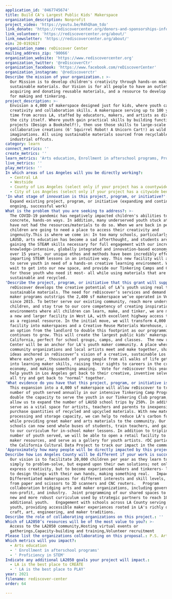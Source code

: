```yaml
---
application_id: '0467745674'
title: Build CA's Largest Public Kids' Makerspace
organization_description: Nonprofit
project_video: 'https://youtu.be/R4hQham_tdo'
link_donate: 'https://rediscovercenter.org/donors-and-sponsorships-information/'
link_volunteer: 'https://rediscovercenter.org/about/'
link_newsletter: 'https://rediscovercenter.org/about/'
ein: 20-0192617
organization_name: reDiscover Center
mailing_address_zip: '90066'
organization_website: 'https://www.rediscovercenter.org'
organization_twitter: '@reDiscoverCtr'
organization_facebook: 'https://www.facebook.com/reDiscoverCenter'
organization_instagram: '@rediscoverctr'
Describe the mission of your organization.: >-
  Our Mission is to develop children's creativity through hands-on making with
  sustainable materials. Our Vision is for all people to have an outlet for
  acquiring and donating reusable materials, and a resource to develop skills
  for making and tinkering. 
project_description: >-
  Envision a 4,000 sf makerspace designed just for kids, where youth can develop
  creativity and collaboration skills. A makerspace serving up to 100 youth at a
  time from across LA, staffed by educators, makers, and artists as diverse as
  the city itself. Where youth gain practical skills by building functional
  projects (Design a Bookshelf!), then use those skills to large-scale
  collaborative creations (6' Squirrel Robot! A Unicorn Cart!) as wild as their
  imaginations. All using sustainable materials sourced from recyclables and
  industrial offcuts.
category: learn
connect_metrics: ''
create_metrics: ''
learn_metrics: 'Arts education, Enrollment in afterschool programs, Proficiency in STEM'
live_metrics: ''
play_metrics: ''
In which areas of Los Angeles will you be directly working?:
  - Central LA
  - Westside
  - County of Los Angeles (select only if your project has a countywide benefit)
  - City of Los Angeles (select only if your project has a citywide benefit)
'In what stage of innovation is this project, program, or initiative?': >-
  Expand existing project, program, or initiative (expanding and continuing
  ongoing, successful work)
What is the problem that you are seeking to address?: >-
  The COVID-19 pandemic has negatively impacted children's abilities to learn in
  concrete, hands-on ways. In addition, many underserved youth stuck at home
  have not had the resources/materials to do so. When we are back in person, our
  children are going to need a place to access their creativity and
  ingenuity.This is where we come in: In too many schools, particularly in
  LAUSD, arts education has become a sad afterthought, and students aren't
  gaining the STEAM skills necessary for full engagement with our increasingly
  knowledge-intensive, globally integrated and innovation-based economy.  For
  over 15 years, our unique ethos and methods have been incredibly effective at
  imparting STEAM lessons in an intuitive way. This new facility will allow us
  to serve youth in need of a hands-on creative learning environment. We can't
  wait to get into our new space, and provide our Tinkering Camps and Classes
  for those youth who need it most- all while using materials that are
  sustainable and recycled.
'Describe the project, program, or initiative that this grant will support to address the problem identified.': >-
  reDiscover develops the creative potential of LA’s youth using real tools and
  sustainable materials. The need for reDiscover’s services and demand for our
  maker programs outstrips the 2,400 sf makerspace we’ve operated in Venice
  since 2015. To better serve our existing community, reach more underserved
  children, and stay true to our core competency of creating inspirational
  environments where all children can learn, make, and tinker, we are moving to
  a new and larger facility in West LA, with excellent highway access to serve
  as a regional resource. In the initial move, we will transform 4,000 sf of the
  facility into makerspaces and a Creative Reuse Materials Warehouse, and have
  an option from the landlord to double this footprint as our programming
  continues to grow. This will create the largest public kids' makerspace in
  California, perfect for school groups, camps, and classes.  The new reDiscover
  Center will be an anchor for LA's youth maker community. A place where
  community organizations and local artists meet and make together, sharing
  ideas anchored in reDiscover’s vision of a creative, sustainable Los Angeles.
  Where each year, thousands of young people from all walks of life get deep
  into learning maker skills, raising their sights to careers in the creative
  economy, and making something amazing.  Vote for reDiscover this year, and
  help youth in Los Angeles get back to their creative, inventive selves- as we
  all try and get back to "normal" together. 
'What evidence do you have that this project, program, or initiative is or will be successful, and how will you define and measure success?': >-
  This expansion into a 4,000 sf makerspace will allow reDiscover to triple the
  number of youth served annually in our intensive Tinkering Camp Programs,
  double the capacity to serve the youth in our Tinkering Club program, and
  allow us to expand the number of LAUSD school trips by 250%. In addition, we
  serve as a vital space for artists, teachers and parents to inexpensively
  purchase quantities of recycled and upcycled materials. With new materials
  processing and storage capacity, we can help to reduce LA's carbon footprint
  while providing great maker and arts materials to the community. Our visiting
  schools can now send whole buses of students, train teachers, and gain access
  to our curriculum for in-school maker lessons. In addition to tripling the
  number of youth served, we will be able to open a retail facility to sell
  maker resources, and serve as a gallery for youth artists. rDC participates in
  the California Cultural Data Project to track our impact in the community. 
'Approximately how many people will be directly impacted by this project, program, or initiative?': '20000'
Describe how Los Angeles County will be different if your work is successful.: >-
  Our vision is to facilitate 20,000 children per year as they learn to not
  simply to problem-solve, but expand upon their own solutions; not only to
  express creativity, but to become experienced makers and tinkerers- learning
  to design things with their own hands, making something real.   Impact:  
  Differentiated makerspaces for different interests and skill levels, ranging
  from paper and scissors to 3D scanners and CNC routers.   Program
  collaboration bridging arts and maker organizations, including government,
  non-profit, and industry.  Joint programming of our shared spaces to result in
  new and more robust curriculum used by strategic partners to reach 100,000+
  additional youth.   Engagement with schools across LA County serving BIPOC
  youth, providing accessible maker experiences rooted in LA's richly diverse
  craft, art, engineering, and maker traditions. 
Describe the role of collaborating organizations on this project.: ''
Which of LA2050’s resources will be of the most value to you?: >-
  Access to the LA2050 community,Hosting virtual events or
  gatherings,Capacity-building and training,Volunteer recruitment
Please list the organizations collaborating on this proposal.: P.S. Arts
Which metrics will you impact?:
  - Arts education
  - ' Enrollment in afterschool programs'
  - ' Proficiency in STEM'
Indicate any additional LA2050 goals your project will impact.:
  - LA is the best place to CREATE
  - ' LA is the best place to PLAY'
year: 2021
filename: rediscover-center
order: 64

---
```


